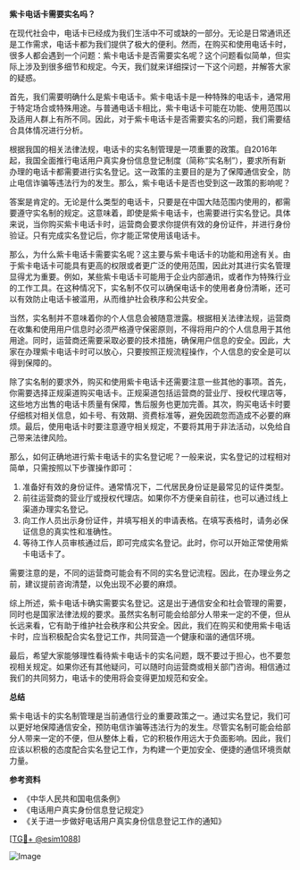 **紫卡电话卡需要实名吗？**

在现代社会中，电话卡已经成为我们生活中不可或缺的一部分。无论是日常通讯还是工作需求，电话卡都为我们提供了极大的便利。然而，在购买和使用电话卡时，很多人都会遇到一个问题：紫卡电话卡是否需要实名呢？这个问题看似简单，但实际上涉及到很多细节和规定。今天，我们就来详细探讨一下这个问题，并解答大家的疑惑。

首先，我们需要明确什么是紫卡电话卡。紫卡电话卡是一种特殊的电话卡，通常用于特定场合或特殊用途。与普通电话卡相比，紫卡电话卡可能在功能、使用范围以及适用人群上有所不同。因此，对于紫卡电话卡是否需要实名的问题，我们需要结合具体情况进行分析。

根据我国的相关法律法规，电话卡的实名制管理是一项重要的政策。自2016年起，我国全面推行电话用户真实身份信息登记制度（简称“实名制”），要求所有新办理的电话卡都需要进行实名登记。这一政策的主要目的是为了保障通信安全，防止电信诈骗等违法行为的发生。那么，紫卡电话卡是否也受到这一政策的影响呢？

答案是肯定的。无论是什么类型的电话卡，只要是在中国大陆范围内使用的，都需要遵守实名制的规定。这意味着，即使是紫卡电话卡，也需要进行实名登记。具体来说，当你购买紫卡电话卡时，运营商会要求你提供有效的身份证件，并进行身份验证。只有完成实名登记后，你才能正常使用该电话卡。

那么，为什么紫卡电话卡需要实名呢？这主要与紫卡电话卡的功能和用途有关。由于紫卡电话卡可能具有更高的权限或者更广泛的使用范围，因此对其进行实名管理显得尤为重要。例如，某些紫卡电话卡可能用于企业内部通讯，或者作为特殊行业的工作工具。在这种情况下，实名制不仅可以确保电话卡的使用者身份清晰，还可以有效防止电话卡被滥用，从而维护社会秩序和公共安全。

当然，实名制并不意味着你的个人信息会被随意泄露。根据相关法律法规，运营商在收集和使用用户信息时必须严格遵守保密原则，不得将用户的个人信息用于其他用途。同时，运营商还需要采取必要的技术措施，确保用户信息的安全。因此，大家在办理紫卡电话卡时可以放心，只要按照正规流程操作，个人信息的安全是可以得到保障的。

除了实名制的要求外，购买和使用紫卡电话卡还需要注意一些其他的事项。首先，你需要选择正规渠道购买电话卡。正规渠道包括运营商的营业厅、授权代理店等，这些地方出售的电话卡质量有保障，售后服务也更加完善。其次，购买电话卡时要仔细核对相关信息，如卡号、有效期、资费标准等，避免因疏忽而造成不必要的麻烦。最后，使用电话卡时要注意遵守相关规定，不要将其用于非法活动，以免给自己带来法律风险。

那么，如何正确地进行紫卡电话卡的实名登记呢？一般来说，实名登记的过程相对简单，只需按照以下步骤操作即可：

1. 准备好有效的身份证件。通常情况下，二代居民身份证是最常见的证件类型。
2. 前往运营商的营业厅或授权代理店。如果你不方便亲自前往，也可以通过线上渠道办理实名登记。
3. 向工作人员出示身份证件，并填写相关的申请表格。在填写表格时，请务必保证信息的真实性和准确性。
4. 等待工作人员审核通过后，即可完成实名登记。此时，你可以开始正常使用紫卡电话卡了。

需要注意的是，不同的运营商可能会有不同的实名登记流程。因此，在办理业务之前，建议提前咨询清楚，以免出现不必要的麻烦。

综上所述，紫卡电话卡确实需要实名登记。这是出于通信安全和社会管理的需要，同时也是国家法律法规的要求。虽然实名制可能会给部分人带来一定的不便，但从长远来看，它有助于维护社会秩序和公共安全。因此，我们在购买和使用紫卡电话卡时，应当积极配合实名登记工作，共同营造一个健康和谐的通信环境。

最后，希望大家能够理性看待紫卡电话卡的实名问题，既不要过于担心，也不要忽视相关规定。如果你还有其他疑问，可以随时向运营商或相关部门咨询。相信通过我们的共同努力，电话卡的使用将会变得更加规范和安全。

**总结**

紫卡电话卡的实名制管理是当前通信行业的重要政策之一。通过实名登记，我们可以更好地保障通信安全，预防电信诈骗等违法行为的发生。尽管实名制可能会给部分人带来一定的不便，但从整体上看，它的积极作用远大于负面影响。因此，我们应该以积极的态度配合实名登记工作，为构建一个更加安全、便捷的通信环境贡献力量。

**参考资料**

- 《中华人民共和国电信条例》
- 《电话用户真实身份信息登记规定》
- 《关于进一步做好电话用户真实身份信息登记工作的通知》

[[TG💪+ @esim1088](https://t.me/s/esim1088)] 

![Image](https://i.postimg.cc/4NQfJmqS/Snipaste-2025-05-13-00-14-12.png)